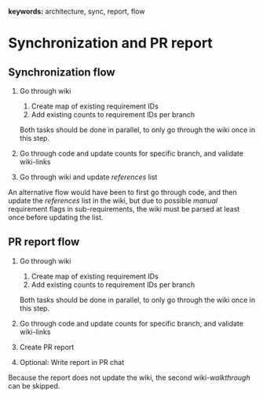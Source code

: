 **keywords:** architecture, sync, report, flow

# Synchronization and PR report
## Synchronization flow

1. Go through wiki
   1. Create map of existing requirement IDs
   1. Add existing counts to requirement IDs per branch

   Both tasks should be done in parallel, to only go through the wiki once in this step. 

1. Go through code and update counts for specific branch, and validate wiki-links 
1. Go through wiki and update *references* list

An alternative flow would have been to first go through code, and then update the *references* list
in the wiki, but due to possible *manual* requirement flags in sub-requirements, the wiki must be parsed at least once before updating the list.

## PR report flow

1. Go through wiki
   1. Create map of existing requirement IDs
   1. Add existing counts to requirement IDs per branch

   Both tasks should be done in parallel, to only go through the wiki once in this step. 

1. Go through code and update counts for specific branch, and validate wiki-links
1. Create PR report 
1. Optional: Write report in PR chat

Because the report does not update the wiki, the second wiki-*walkthrough* can be skipped.
